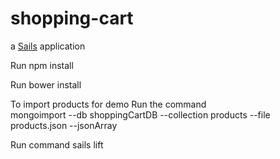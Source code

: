# shopping-cart

a [Sails](http://sailsjs.org) application


Run npm install 

Run bower install

To import products for demo
Run the command  
mongoimport --db shoppingCartDB --collection products --file  products.json  --jsonArray

Run command sails lift
